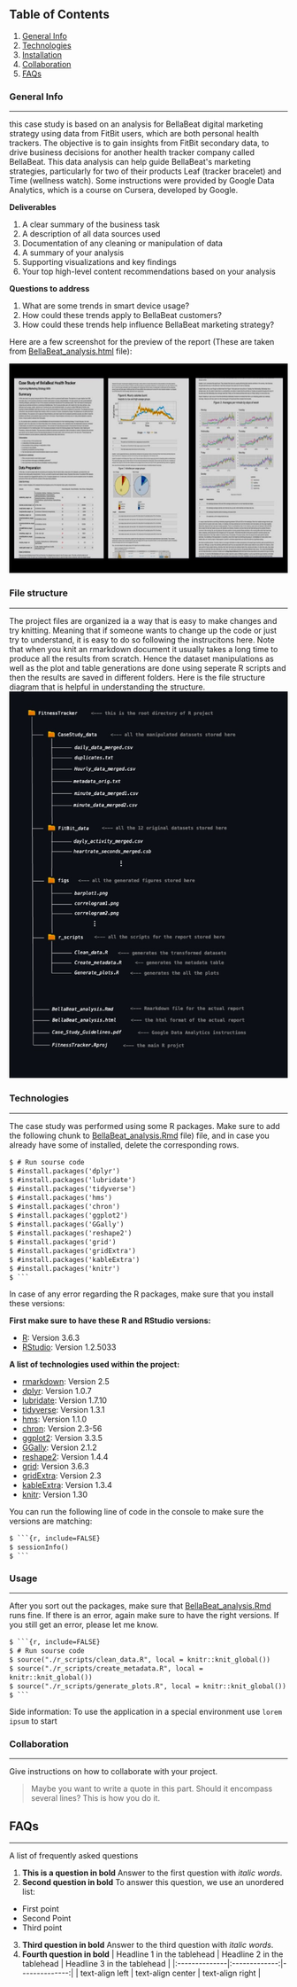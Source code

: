 ## Table of Contents
1. [General Info](#general-info)
2. [Technologies](#technologies)
3. [Installation](#installation)
4. [Collaboration](#collaboration)
5. [FAQs](#faqs)
### General Info
***
this case study is based on an analysis for BellaBeat digital marketing strategy using data from FitBit users, which are both personal health trackers. The objective is to gain insights from FitBit secondary data, to drive business decisions for another health tracker company called BellaBeat. This data analysis can help guide BellaBeat's marketing strategies, particularly for two of their products Leaf (tracker bracelet) and Time (wellness watch). Some instructions were provided by Google Data Analytics, which is a course on Cursera, developed by Google.

**Deliverables**

1. A clear summary of the business task
2. A description of all data sources used
3. Documentation of any cleaning or manipulation of data
4. A summary of your analysis
5. Supporting visualizations and key findings
6. Your top high-level content recommendations based on your analysis

**Questions to address**

1. What are some trends in smart device usage?
2. How could these trends apply to BellaBeat customers?
3. How could these trends help influence BellaBeat marketing strategy?

Here are a few screenshot for the preview of the report (These are taken from [BellaBeat_analysis.html](https://github.com/v-Vahe/FItnessTracker_Case_Study/blob/main/BellaBeay_analysis.html) file):

![Image text](https://github.com/v-Vahe/FItnessTracker_Case_Study/blob/main/figs/report_screenshots.jpg) 
### File structure
***
The project files are organized ia a way that is easy to make changes and try knitting. Meaning that if someone wants to change up the code or just try to understand, it is easy to do so following the instrucitons here. Note that when you knit an rmarkdown document it usually takes a long time to produce all the results from scratch. Hence the dataset manipulations as well as the plot and table generations are done using seperate R scripts and then the results are saved in different folders. Here is the file structure diagram that is helpful in understanding the structure.
![Image text](https://github.com/v-Vahe/FItnessTracker_Case_Study/blob/main/figs/file_structure_diagram.jpg) 
### Technologies
***
The case study was performed using some R packages. Make sure to add the following chunk to [BellaBeat_analysis.Rmd](https://github.com/v-Vahe/FItnessTracker_Case_Study/blob/main/BellaBeay_analysis.Rmd) file) file, and in case you already have some of installed, delete the corresponding rows.

```{r, include=FALSE}
$ # Run sourse code
$ #install.packages('dplyr')
$ #install.packages('lubridate')
$ #install.packages('tidyverse')
$ #install.packages('hms')
$ #install.packages('chron')
$ #install.packages('ggplot2') 
$ #install.packages('GGally')
$ #install.packages('reshape2')
$ #install.packages('grid')
$ #install.packages('gridExtra')
$ #install.packages('kableExtra')
$ #install.packages('knitr')
$ ```
```

In case of any error regarding the R packages, make sure that you install these versions:

**First make sure to have these R and RStudio versions:**
* [R](https://example.com): Version 3.6.3
* [RStudio](https://example.com): Version 1.2.5033

**A list of technologies used within the project:**
* [rmarkdown](https://example.com): Version 2.5 
* [dplyr](https://example.com): Version 1.0.7  
* [lubridate](https://example.com): Version 1.7.10
* [tidyverse](https://example.com): Version 1.3.1 
* [hms](https://example.com): Version 1.1.0 
* [chron](https://example.com): Version 2.3-56
* [ggplot2](https://example.com): Version 3.3.5  
* [GGally](https://example.com): Version 2.1.2 
* [reshape2](https://example.com): Version 1.4.4
* [grid](https://example.com): Version 3.6.3 
* [gridExtra](https://example.com): Version 2.3 
* [kableExtra](https://example.com): Version 1.3.4
* [knitr](https://example.com): Version 1.30 

You can run the following line of code in the console to make sure the versions are matching:

```
$ ```{r, include=FALSE}
$ sessionInfo()
$ ```
```

### Usage
***
After you sort out the packages, make sure that [BellaBeat_analysis.Rmd](https://github.com/v-Vahe/FItnessTracker_Case_Study/blob/main/BellaBeay_analysis.Rmd) runs fine. If there is an error, again make sure to have the right versions. If you still get an error, please let me know.
```
$ ```{r, include=FALSE}
$ # Run sourse code
$ source("./r_scripts/clean_data.R", local = knitr::knit_global())
$ source("./r_scripts/create_metadata.R", local = knitr::knit_global())
$ source("./r_scripts/generate_plots.R", local = knitr::knit_global())
$ ```
```
Side information: To use the application in a special environment use ```lorem ipsum``` to start
### Collaboration
***
Give instructions on how to collaborate with your project.
> Maybe you want to write a quote in this part. 
> Should it encompass several lines?
> This is how you do it.
## FAQs
***
A list of frequently asked questions
1. **This is a question in bold**
Answer to the first question with _italic words_. 
2. __Second question in bold__ 
To answer this question, we use an unordered list:
* First point
* Second Point
* Third point
3. **Third question in bold**
Answer to the third question with *italic words*.
4. **Fourth question in bold**
| Headline 1 in the tablehead | Headline 2 in the tablehead | Headline 3 in the tablehead |
|:--------------|:-------------:|--------------:|
| text-align left | text-align center | text-align right |
